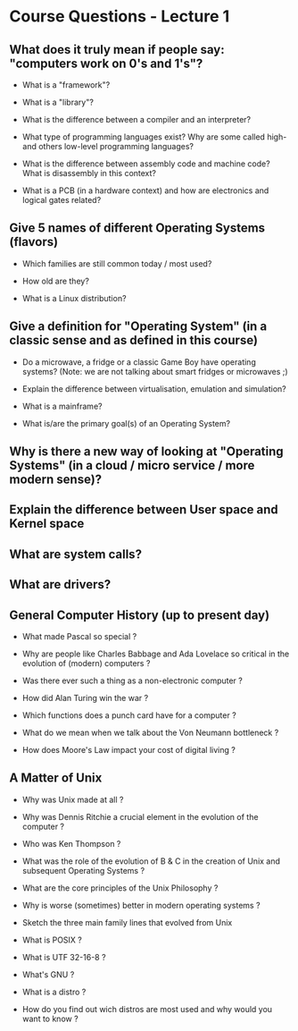 # Course Questions - Lecture 1

## What does it truly mean if people say: "computers work on 0's and 1's"?

- What is a "framework"?
>
- What is a "library"?
>
- What is the difference between a compiler and an interpreter?
>
- What type of programming languages exist? Why are some called high- and others low-level programming languages?
>
- What is the difference between assembly code and machine code? What is disassembly in this context?
>
- What is a PCB (in a hardware context) and how are electronics and logical gates related? 
>

## Give 5 names of different Operating Systems (flavors)

- Which families are still common today / most used?
>
- How old are they?
>
- What is a Linux distribution?
>

## Give a definition for "Operating System" (in a classic sense and as defined in this course)

- Do a microwave, a fridge or a classic Game Boy have operating systems? (Note: we are not talking about smart fridges or microwaves ;)
>
- Explain the difference between virtualisation, emulation and simulation?
>
- What is a mainframe?
>
- What is/are the primary goal(s) of an Operating System?
>

## Why is there a new way of looking at "Operating Systems" (in a cloud / micro service / more modern sense)?
>

## Explain the difference between User space and Kernel space
>

## What are system calls?
>

## What are drivers?
>

## General Computer History (up to present day)

- What made Pascal so special ?
>
- Why are people like Charles Babbage and Ada Lovelace so critical in the evolution of (modern) computers ?
>
- Was there ever such a thing as a non-electronic computer ?
>
- How did Alan Turing win the war ?
>
- Which functions does a punch card have for a computer ?
>
- What do we mean when we talk about the Von Neumann bottleneck ?
>
- How does Moore's Law impact your cost of digital living ?
>

## A Matter of Unix

- Why was Unix made at all ?
>
- Why was Dennis Ritchie a crucial element in the evolution of the computer ?
>
- Who was Ken Thompson ?
>
- What was the role of the evolution of B & C in the creation of Unix and subsequent Operating Systems ?
>
- What are the core principles of the Unix Philosophy ?
>
- Why is worse (sometimes) better in modern operating systems ?
>
- Sketch the three main family lines that evolved from Unix
>
- What is POSIX ?
>
- What is UTF 32-16-8 ?
>
- What's GNU ?
>
- What is a distro ?
>
- How do you find out wich distros are most used and why would you want to know ?
>
